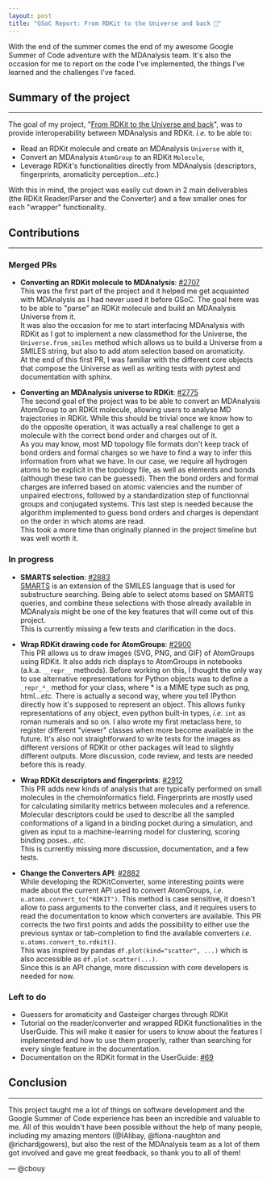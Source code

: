```yaml
---
layout: post
title: "GSoC Report: From RDKit to the Universe and back 🚀"
---
```


With the end of the summer comes the end of my awesome Google Summer of Code adventure with the MDAnalysis team. It's also the occasion for me to report on the code I've implemented, the things I've learned and the challenges I've faced.

## Summary of the project
---

The goal of my project, "[From RDKit to the Universe and back][project-url]", was to provide interoperability between MDAnalysis and RDKit. *i.e.* to be able to:
* Read an RDKit molecule and create an MDAnalysis `Universe` with it,
* Convert an MDAnalysis `AtomGroup` to an RDKit `Molecule`,
* Leverage RDKit's functionalities directly from MDAnalysis (descriptors, fingerprints, aromaticity perception...*etc.*)

With this in mind, the project was easily cut down in 2 main deliverables (the RDKit Reader/Parser and the Converter) and a few smaller ones for each "wrapper" functionality.


## Contributions
---

### Merged PRs

* **Converting an RDKit molecule to MDAnalysis**: [#2707](https://github.com/MDAnalysis/mdanalysis/pull/2707)  
  This was the first part of the project and it helped me get acquainted with MDAnalysis as I had never used it before GSoC. The goal here was to be able to "parse" an RDKit molecule and build an MDAnalysis Universe from it.  
  It was also the occasion for me to start interfacing MDAnalysis with RDKit as I got to implement a new classmethod for the Universe, the `Universe.from_smiles` method which allows us to build a Universe from a SMILES string, but also to add atom selection based on aromaticity.  
  At the end of this first PR, I was familiar with the different core objects that compose the Universe as well as writing tests with pytest and documentation with sphinx.

* **Converting an MDAnalysis universe to RDKit**: [#2775](https://github.com/MDAnalysis/mdanalysis/pull/2775)  
  The second goal of the project was to be able to convert an MDAnalysis AtomGroup to an RDKit molecule, allowing users to analyse MD trajectories in RDKit. While this should be trivial once we know how to do the opposite operation, it was actually a real challenge to get a molecule with the correct bond order and charges out of it.  
  As you may know, most MD topology file formats don't keep track of bond orders and formal charges so we have to find a way to infer this information from what we have. In our case, we require all hydrogen atoms to be explicit in the topology file, as well as elements and bonds (although these two can be guessed). Then the bond orders and formal charges are inferred based on atomic valencies and the number of unpaired electrons, followed by a standardization step of functionnal groups and conjugated systems. This last step is needed because the algorithm implemented to guess bond orders and charges is dependant on the order in which atoms are read.  
  This took a more time than originally planned in the project timeline but was well worth it.

### In progress

* **SMARTS selection**: [#2883](https://github.com/MDAnalysis/mdanalysis/pull/2883/files/55691558811a1091bd8ff7a1868bbde140f63d72)  
  [SMARTS][smarts-url] is an extension of the SMILES language that is used for substructure searching. Being able to select atoms based on SMARTS queries, and combine these selections with those already available in MDAnalysis might be one of the key features that will come out of this project.  
  This is currently missing a few tests and clarification in the docs.

* **Wrap RDKit drawing code for AtomGroups**: [#2900](https://github.com/MDAnalysis/mdanalysis/pull/2900/files/1f9d3d04c14643a54aaf0cc89511f2811b51f35c)  
  This PR allows us to draw images (SVG, PNG, and GIF) of AtomGroups using RDKit. It also adds rich displays to AtomGroups in notebooks (a.k.a. `__repr__` methods).
  Before working on this, I thought the only way to use alternative representations for Python objects was to define a `_repr_*_` method for your class, where * is a MIME type such as png, html...*etc.* There is actually a second way, where you tell IPython directly how it's supposed to represent an object. This allows funky representations of any object, even python built-in types, *i.e.* `int` as roman numerals and so on. I also wrote my first metaclass here, to register different "viewer" classes when more become available in the future. It's also not straightforward to write tests for the images as different versions of RDKit or other packages will lead to slightly different outputs.
  More discussion, code review, and tests are needed before this is ready.

* **Wrap RDKit descriptors and fingerprints**: [#2912](https://github.com/MDAnalysis/mdanalysis/pull/2912/files/76a51ece7b676a5f5ba3d683fdf942706f87c141)  
  This PR adds new kinds of analysis that are typically performed on small molecules in the chemoinformatics field. Fingerprints are mostly used for calculating similarity metrics between molecules and a reference. Molecular descriptors could be used to describe all the sampled conformations of a ligand in a binding pocket during a simulation, and given as input to a machine-learning model for clustering, scoring binding poses...*etc.*  
  This is currently missing more discussion, documentation, and a few tests.

* **Change the Converters API**: [#2882](https://github.com/MDAnalysis/mdanalysis/pull/2882/files/43f6b34a3f7cfe57ed5fa296dbc800f304e95198)   
  While developing the RDKitConverter, some interesting points were made about the current API used to convert AtomGroups, *i.e.* `u.atoms.convert_to("RDKIT")`. This method is case sensitive, it doesn't allow to pass arguments to the converter class, and it requires users to read the documentation to know which converters are available. This PR corrects the two first points and adds the possibility to either use the previous syntax or tab-completion to find the available converters *i.e.* `u.atoms.convert_to.rdkit()`.  
  This was inspired by pandas `df.plot(kind="scatter", ...)` which is also accessible as `df.plot.scatter(...)`.  
  Since this is an API change, more discussion with core developers is needed for now.

### Left to do

* Guessers for aromaticity and Gasteiger charges through RDKit
* Tutorial on the reader/converter and wrapped RDKit functionalities in the UserGuide. This will make it easier for users to know about the features I implemented and how to use them properly, rather than searching for every single feature in the documentation.
* Documentation on the RDKit format in the UserGuide: [#69](https://github.com/MDAnalysis/UserGuide/pull/69)


## Conclusion
---

This project taught me a lot of things on software development and the Google Summer of Code experience has been an incredible and valuable to me. All of this wouldn't have been possible without the help of many people, including my amazing mentors (@IAlibay, @fiona-naughton and @richardjgowers), but also the rest of the MDAnalysis team as a lot of them got involved and gave me great feedback, so thank you to all of them!


— @cbouy

[project-url]: https://summerofcode.withgoogle.com/projects/#6750913248624640
[smarts-url]: https://www.daylight.com/dayhtml/doc/theory/theory.smarts.html